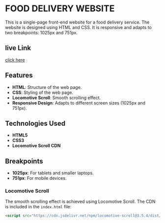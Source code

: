 # FOOD DELIVERY WEBSITE

This is a single-page front-end website for a food delivery service. The website is designed using HTML and CSS. It is responsive and adapts to two breakpoints: 1025px and 751px.

## live Link

[click here](https://aistushar.github.io/Food-Delivery-Website/)

## Features

- **HTML**: Structure of the web page.
- **CSS**: Styling of the web page.
- **Locomotive Scroll**: Smooth scrolling effect.
- **Responsive Design**: Adapts to different screen sizes (1025px and 751px).

## Technologies Used

- **HTML5**
- **CSS3**
- **Locomotive Scroll CDN**

## Breakpoints

- **1025px**: For tablets and smaller laptops.
- **751px**: For mobile devices.

### Locomotive Scroll

The smooth scrolling effect is achieved using Locomotive Scroll. The CDN is included in the `index.html` file:

```html
<script src="https://cdn.jsdelivr.net/npm/locomotive-scroll@3.5.4/dist/locomotive-scroll.js"></script>
```
